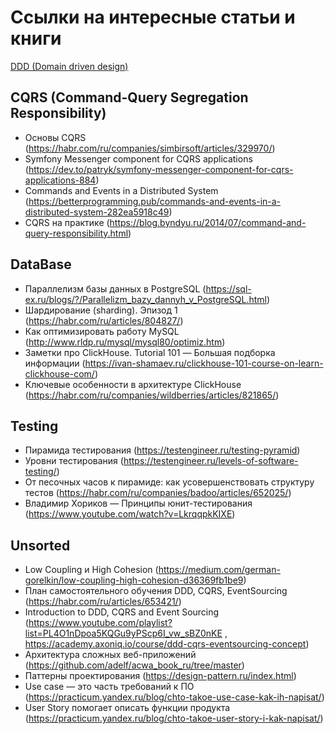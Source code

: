 # Ссылки на интересные статьи и книги

[DDD (Domain driven design)](https://github.com/vendelev/links-library/wiki/DDD-(Domain-driven-design))

## CQRS (Command-Query Segregation Responsibility)
- Основы CQRS (https://habr.com/ru/companies/simbirsoft/articles/329970/)
- Symfony Messenger component for CQRS applications (https://dev.to/patryk/symfony-messenger-component-for-cqrs-applications-884)
- Commands and Events in a Distributed System (https://betterprogramming.pub/commands-and-events-in-a-distributed-system-282ea5918c49)
- CQRS на практике (https://blog.byndyu.ru/2014/07/command-and-query-responsibility.html)

## DataBase
- Параллелизм базы данных в PostgreSQL (https://sql-ex.ru/blogs/?/Parallelizm_bazy_dannyh_v_PostgreSQL.html)
- Шардирование (sharding). Эпизод 1 (https://habr.com/ru/articles/804827/)
- Как оптимизировать работу MySQL (http://www.rldp.ru/mysql/mysql80/optimiz.htm)
- Заметки про ClickHouse. Tutorial 101 — Большая подборка информации (https://ivan-shamaev.ru/clickhouse-101-course-on-learn-clickhouse-com/)
- Ключевые особенности в архитектуре ClickHouse (https://habr.com/ru/companies/wildberries/articles/821865/)

## Testing
- Пирамида тестирования (https://testengineer.ru/testing-pyramid) 
- Уровни тестирования (https://testengineer.ru/levels-of-software-testing/)
- От песочных часов к пирамиде: как усовершенствовать структуру тестов (https://habr.com/ru/companies/badoo/articles/652025/)
- Владимир Хориков — Принципы юнит-тестирования (https://www.youtube.com/watch?v=LkrqqpkKIXE)

## Unsorted
- Low Coupling и High Cohesion (https://medium.com/german-gorelkin/low-coupling-high-cohesion-d36369fb1be9)
- План самостоятельного обучения DDD, CQRS, EventSourcing (https://habr.com/ru/articles/653421/)
- Introduction to DDD, CQRS and Event Sourcing (https://www.youtube.com/playlist?list=PL4O1nDpoa5KQGu9yPScp6I_vw_sBZ0nKE , https://academy.axoniq.io/course/ddd-cqrs-eventsourcing-concept)
- Архитектура сложных веб-приложений (https://github.com/adelf/acwa_book_ru/tree/master)
- Паттерны проектирования (https://design-pattern.ru/index.html)
- Use case — это часть требований к ПО (https://practicum.yandex.ru/blog/chto-takoe-use-case-kak-ih-napisat/)
- User Story помогает описать функции продукта (https://practicum.yandex.ru/blog/chto-takoe-user-story-i-kak-napisat/)
